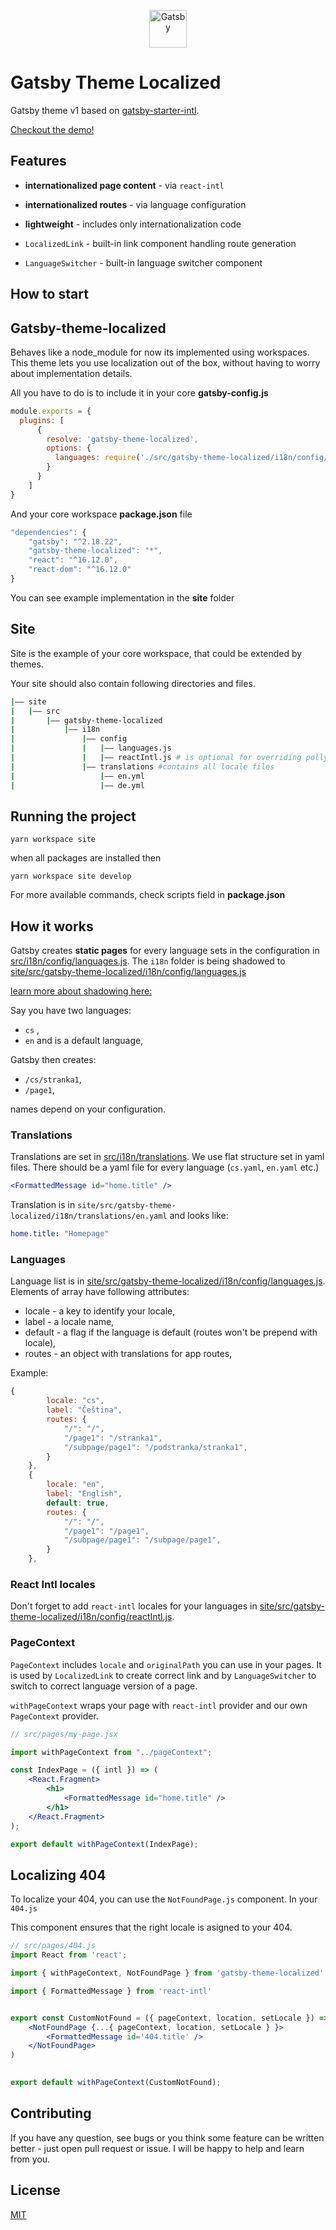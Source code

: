 <p align="center">
  <a href="https://www.gatsbyjs.org">
    <img alt="Gatsby" src="https://www.gatsbyjs.org/monogram.svg" width="60" />
  </a>
</p>

# Gatsby Theme Localized

Gatsby theme v1 based on [gatsby-starter-intl](https://github.com/tomekskuta/gatsby-starter-intl).

[Checkout the demo!](https://gatsby-starter-internationalized.ack.ee)

## Features

-   **internationalized page content** - via `react-intl`
-   **internationalized routes** - via language configuration
-   **lightweight** - includes only internationalization code

-   `LocalizedLink` - built-in link component handling route generation
-   `LanguageSwitcher` - built-in language switcher component

## How to start

## Gatsby-theme-localized
Behaves like a node_module for now its implemented using workspaces.
This theme lets you use localization out of the box, without having to worry about implementation details.

All you have to do is to include it in your core **gatsby-config.js**

```javascript
module.exports = {
  plugins: [
      {
        resolve: 'gatsby-theme-localized',
        options: {
          languages: require('./src/gatsby-theme-localized/i18n/config/languages'),
        }
      }
    ]
}
```

And your core workspace **package.json** file

```javascript
"dependencies": {
    "gatsby": "^2.18.22",
    "gatsby-theme-localized": "*",
    "react": "^16.12.0",
    "react-dom": "^16.12.0"
}
```

You can see example implementation in the **site** folder

## Site
Site is the example of your core workspace, that could be extended by themes.

Your site should also contain following directories and files.

```bash
|—— site
|   |—— src
|       |—— gatsby-theme-localized
|           |—— i18n
|               |—— config   
|               |   |—— languages.js
|               |   |—— reactIntl.js # is optional for overriding pollyfills etc
|               |—— translations #contains all locale files
|                   |—— en.yml 
|                   |—— de.yml  
```

## Running the project 
`yarn workspace site`

when all packages are installed then

`yarn workspace site develop`

For more available commands, check scripts field in **package.json**

## How it works

Gatsby creates **static pages** for every language sets in the configuration in [src/i18n/config/languages.js](src/i18n/config/languages.js). The `i18n` folder is being shadowed to [site/src/gatsby-theme-localized/i18n/config/languages.js](site/src/gatsby-theme-localized/i18n/config/languages.js) 

[learn more about shadowing here:](https://www.gatsbyjs.org/docs/themes/shadowing/)

Say you have two languages:

-   `cs` ,
-   `en` and is a default language,

Gatsby then creates:

-   `/cs/stranka1`,
-   `/page1`, 

names depend on your configuration.

### Translations

Translations are set in [src/i18n/translations](site/src/gatsby-theme-localized/i18n/translations). We use flat structure set in yaml files. There should be a yaml file for every language (`cs.yaml`, `en.yaml` etc.)

```jsx
<FormattedMessage id="home.title" />
```

Translation is in `site/src/gatsby-theme-localized/i18n/translations/en.yaml` and looks like:

```yaml
home.title: "Homepage"
```

### Languages

Language list is in [site/src/gatsby-theme-localized/i18n/config/languages.js](site/src/gatsby-theme-localized/i18n/config/languages.js). Elements of array have following attributes:

-   locale - a key to identify your locale,
-   label - a locale name,
-   default - a flag if the language is default (routes won't be prepend with locale),
-   routes - an object with translations for app routes,

Example:

```js
{
        locale: "cs",
        label: "Čeština",
        routes: {
            "/": "/",
            "/page1": "/stranka1",
            "/subpage/page1": "/podstranka/stranka1",
        }
    },
    {
        locale: "en",
        label: "English",
        default: true,
        routes: {
            "/": "/",
            "/page1": "/page1",
            "/subpage/page1": "/subpage/page1",
        }
    },
```

### React Intl locales
Don't forget to add `react-intl` locales for your languages in [site/src/gatsby-theme-localized/i18n/config/reactIntl.js](site/src/gatsby-theme-localized/i18n/config/reactIntl.js).

### PageContext
`PageContext` includes `locale` and `originalPath` you can use in your pages. It is used by `LocalizedLink` to create correct link and by `LanguageSwitcher` to switch to correct language version of a page.

`withPageContext` wraps your page with `react-intl` provider and our own `PageContext` provider.

```jsx
// src/pages/my-page.jsx

import withPageContext from "../pageContext";

const IndexPage = ({ intl }) => (
    <React.Fragment>
        <h1>
            <FormattedMessage id="home.title" />
        </h1>
    </React.Fragment>
);

export default withPageContext(IndexPage);
```

## Localizing 404
To localize your 404, you can use the `NotFoundPage.js` component. In your `404.js`

This component ensures that the right locale is asigned to your 404. 

```jsx
// src/pages/404.js
import React from 'react';

import { withPageContext, NotFoundPage } from 'gatsby-theme-localized'

import { FormattedMessage } from 'react-intl'


export const CustomNotFound = ({ pageContext, location, setLocale }) => (
    <NotFoundPage {...{ pageContext, location, setLocale } }>
        <FormattedMessage id='404.title' />
    </NotFoundPage>
)
 

export default withPageContext(CustomNotFound);
```

## Contributing

If you have any question, see bugs or you think some feature can be written better - just open pull request or issue. I will be happy to help and learn from you.

## License

[MIT](https://opensource.org/licenses/MIT)
